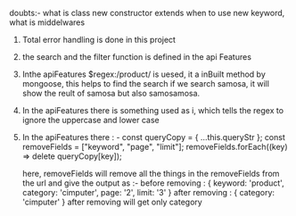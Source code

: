 doubts:-
what is class new constructor extends when to use new keyword, what is middelwares


1. Total error handling is done in this project
2. the search and the filter function is defined in the api Features
3. Inthe apiFeatures $regex:/product/ is uesed, it a inBuilt method by mongoose, this helps to find the search
   if we search samosa, it will show the reult of samosa but also samosamosa.
4. In the apiFeatures there is something used as i, which tells the regex to ignore the uppercase and lower case

5. In the apiFeatures there : -
   const queryCopy = { ...this.queryStr };
   const removeFields = ["keyword", "page", "limit"];
   removeFields.forEach((key) => delete queryCopy[key]);

   here, removeFields will remove all the things in the removeFields from the url and give the output as :-
   before removing : { keyword: 'product', category: 'cimputer', page: '2', limit: '3' }
   after removing : { category: 'cimputer' }
   after removing will get only category 

